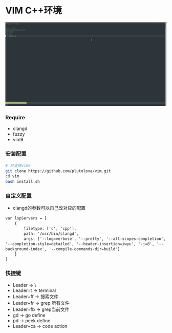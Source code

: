 # VIM C++环境
![image](vim.gif)
### Require
* clangd
* fuzzy
* vim9

### 安装配置
```bash
# 只支持vim9
git clone https://github.com/plutolove/vim.git
cd vim
bash install.sh

```
### 自定义配置
* clangd的参数可以自己改对应的配置
```vimscript
var lspServers = [
    {
        filetype: ['c', 'cpp'],
        path: '/usr/bin/clangd',
        args: ['--log=verbose', '--pretty', '--all-scopes-completion', '--completion-style=detailed', '--header-insertion=iwyu', '-j=8', '--background-index', '--compile-commands-dir=build']
    }
]
```
### 快捷键
* Leader -> \
* Leader+t -> terminal
* Leader+ff -> 搜索文件
* Leader+fr -> grep 所有文件
* Leader+fb -> grep当前文件
* gd -> go define
* pd -> peek define
* Leader+ca -> code action
